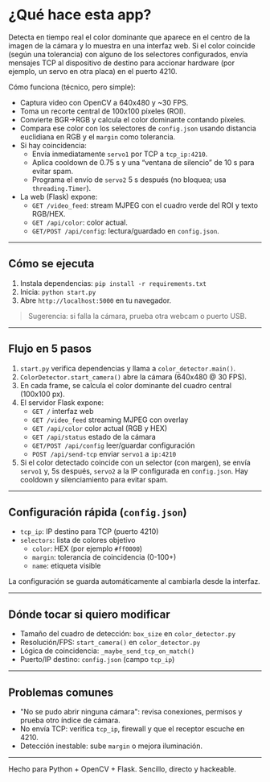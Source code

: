 # ¿Qué hace esta app?

Detecta en tiempo real el color dominante que aparece en el centro de la imagen de la cámara y lo muestra en una interfaz web. Si el color coincide (según una tolerancia) con alguno de los selectores configurados, envía mensajes TCP al dispositivo de destino para accionar hardware (por ejemplo, un servo en otra placa) en el puerto 4210.

Cómo funciona (técnico, pero simple):
- Captura video con OpenCV a 640x480 y ~30 FPS.
- Toma un recorte central de 100x100 píxeles (ROI).
- Convierte BGR→RGB y calcula el color dominante contando píxeles.
- Compara ese color con los selectores de `config.json` usando distancia euclidiana en RGB y el `margin` como tolerancia.
- Si hay coincidencia:
  - Envía inmediatamente `servo1` por TCP a `tcp_ip:4210`.
  - Aplica cooldown de 0.75 s y una “ventana de silencio” de 10 s para evitar spam.
  - Programa el envío de `servo2` 5 s después (no bloquea; usa `threading.Timer`).
- La web (Flask) expone:
  - `GET /video_feed`: stream MJPEG con el cuadro verde del ROI y texto RGB/HEX.
  - `GET /api/color`: color actual.
  - `GET/POST /api/config`: lectura/guardado en `config.json`.

---

## Cómo se ejecuta

1. Instala dependencias: `pip install -r requirements.txt`
2. Inicia: `python start.py`
3. Abre `http://localhost:5000` en tu navegador.

> Sugerencia: si falla la cámara, prueba otra webcam o puerto USB.

---

## Flujo en 5 pasos

1. `start.py` verifica dependencias y llama a `color_detector.main()`.
2. `ColorDetector.start_camera()` abre la cámara (640x480 @ 30 FPS).
3. En cada frame, se calcula el color dominante del cuadro central (100x100 px).
4. El servidor Flask expone:
   - `GET /` interfaz web
   - `GET /video_feed` streaming MJPEG con overlay
   - `GET /api/color` color actual (RGB y HEX)
   - `GET /api/status` estado de la cámara
   - `GET/POST /api/config` leer/guardar configuración
   - `POST /api/send-tcp` enviar `servo1` a `ip:4210`
5. Si el color detectado coincide con un selector (con margen), se envía `servo1` y, 5s después, `servo2` a la IP configurada en `config.json`. Hay cooldown y silenciamiento para evitar spam.

---

## Configuración rápida (`config.json`)

- `tcp_ip`: IP destino para TCP (puerto 4210)
- `selectors`: lista de colores objetivo
  - `color`: HEX (por ejemplo `#ff0000`)
  - `margin`: tolerancia de coincidencia (0-100+)
  - `name`: etiqueta visible

La configuración se guarda automáticamente al cambiarla desde la interfaz.

---

## Dónde tocar si quiero modificar

- Tamaño del cuadro de detección: `box_size` en `color_detector.py`
- Resolución/FPS: `start_camera()` en `color_detector.py`
- Lógica de coincidencia: `_maybe_send_tcp_on_match()`
- Puerto/IP destino: `config.json` (campo `tcp_ip`)

---

## Problemas comunes

- "No se pudo abrir ninguna cámara": revisa conexiones, permisos y prueba otro índice de cámara.
- No envía TCP: verifica `tcp_ip`, firewall y que el receptor escuche en 4210.
- Detección inestable: sube `margin` o mejora iluminación.

---

Hecho para Python + OpenCV + Flask. Sencillo, directo y hackeable.
